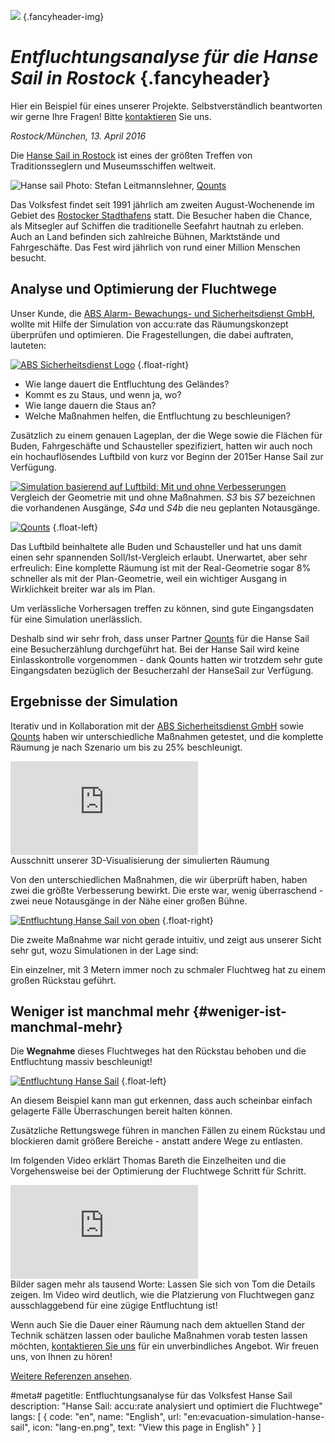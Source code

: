 ![](/img/accurate-bild-3.jpg) {.fancyheader-img}
# *Entfluchtungsanalyse für die Hanse Sail in Rostock* {.fancyheader}

Hier ein Beispiel für eines unserer Projekte.
Selbstverständlich beantworten wir gerne Ihre Fragen!
Bitte [kontaktieren](kontakt) Sie uns.

*Rostock/München, 13. April 2016*

Die [Hanse Sail in Rostock](http://www.hansesail.com/) ist eines der größten Treffen von Traditionsseglern und Museumsschiffen weltweit.

![Hanse sail](img/referenzen/hanse-sail-zaehlwert-dsc_0656.jpg)
Photo: Stefan Leitmannslehner, [Qounts](http://www.qounts.com/)

Das Volksfest findet seit 1991 jährlich am zweiten August-Wochenende im Gebiet des [Rostocker Stadthafens](https://de.wikipedia.org/wiki/Rostocker_Stadthafen) statt.
Die Besucher haben die Chance, als Mitsegler auf Schiffen die traditionelle Seefahrt hautnah zu erleben.
Auch an Land befinden sich zahlreiche Bühnen, Marktstände und Fahrgeschäfte.
Das Fest wird jährlich von rund einer Million Menschen besucht.


## Analyse und Optimierung der Fluchtwege

Unser Kunde, die [ABS Alarm- Bewachungs- und Sicherheitsdienst GmbH](http://www.abs-sicherheitsdienst.de/), wollte mit Hilfe der Simulation von accu:rate das Räumungskonzept überprüfen und optimieren. Die Fragestellungen, die dabei auftraten, lauteten:

[![ABS Sicherheitsdienst Logo](img/associates/abs-sicherheitsdienst.png)](http://www.abs-sicherheitsdienst.de/ "ABS Sicherheitsdienst GmbH") {.float-right}

* Wie lange dauert die Entfluchtung des Geländes?
* Kommt es zu Staus, und wenn ja, wo?
* Wie lange dauern die Staus an?
* Welche Maßnahmen helfen, die Entfluchtung zu beschleunigen?

Zusätzlich zu einem genauen Lageplan, der die Wege sowie die Flächen für Buden, Fahrgeschäfte und Schausteller spezifiziert, hatten wir auch noch ein hochauflösendes Luftbild von kurz vor Beginn der 2015er Hanse Sail zur Verfügung.

[![Simulation basierend auf Luftbild: Mit und ohne Verbesserungen](/img/referenzen/hanse-istgeo-plangeo.png "Simulation basierend auf Luftbild: Mit und ohne Verbesserungen")](/img/referenzen/hanse-istgeo-plangeo.png)
Vergleich der Geometrie mit und ohne Maßnahmen. *S3* bis *S7* bezeichnen die vorhandenen Ausgänge, *S4a* und *S4b* die neu geplanten Notausgänge.

[![Qounts](img/associates/qounts.png)](http://www.qounts.com/ "Qounts") {.float-left}

Das Luftbild beinhaltete alle Buden und Schausteller und hat uns damit einen sehr spannenden Soll/Ist-Vergleich erlaubt.
Unerwartet, aber sehr erfreulich: Eine komplette Räumung ist mit der Real-Geometrie sogar 8% schneller als mit der Plan-Geometrie, weil ein wichtiger Ausgang in Wirklichkeit breiter war als im Plan.

Um verlässliche Vorhersagen treffen zu können, sind gute Eingangsdaten für eine Simulation unerlässlich.

Deshalb sind wir sehr froh, dass unser Partner [Qounts](http://www.qounts.com/) für die Hanse Sail eine Besucherzählung durchgeführt hat.
Bei der Hanse Sail wird keine Einlasskontrolle vorgenommen - dank Qounts hatten wir trotzdem sehr gute Eingangsdaten bezüglich der Besucherzahl der HanseSail zur Verfügung.


## Ergebnisse der Simulation

Iterativ und in Kollaboration mit der [ABS Sicherheitsdienst GmbH](http://www.abs-sicherheitsdienst.de/) sowie [Qounts](http://www.qounts.com/) haben wir unterschiedliche Maßnahmen getestet, und die komplette Räumung je nach Szenario um bis zu 25% beschleunigt.

<div class='embed-container'><iframe src='https://www.youtube.com/embed/W3RPBQW_CXc?rel=0' frameborder='0' allowfullscreen></iframe></div>
Ausschnitt unserer 3D-Visualisierung der simulierten Räumung

Von den unterschiedlichen Maßnahmen, die wir überprüft haben, haben zwei die größte Verbesserung bewirkt.
Die erste war, wenig überraschend - zwei neue Notausgänge in der Nähe einer großen Bühne.

[![Entfluchtung Hanse Sail von oben](/img/referenzen/hanse-schief-oben.jpg)](/img/referenzen/hanse-schief-oben.jpg) {.float-right}

Die zweite Maßnahme war nicht gerade intuitiv, und zeigt aus unserer Sicht sehr gut, wozu Simulationen in der Lage sind:

Ein einzelner, mit 3 Metern immer noch zu schmaler Fluchtweg hat zu einem großen Rückstau geführt. 


## Weniger ist manchmal mehr {#weniger-ist-manchmal-mehr}

Die **Wegnahme** dieses Fluchtweges hat den Rückstau behoben und die Entfluchtung massiv beschleunigt!

[![Entfluchtung Hanse Sail](/img/referenzen/hanse-30grad.jpg)](/img/referenzen/hanse-30grad.jpg) {.float-left}

An diesem Beispiel kann man gut erkennen, dass auch scheinbar einfach gelagerte Fälle Überraschungen bereit halten können.

Zusätzliche Rettungswege führen in manchen Fällen zu einem Rückstau und blockieren damit größere Bereiche - anstatt andere Wege zu entlasten.

Im folgenden Video erklärt Thomas Bareth die Einzelheiten und die Vorgehensweise bei der Optimierung der Fluchtwege Schritt für Schritt.

<div class='embed-container'><iframe src='https://www.youtube.com/embed/3C1nocaYw4M' frameborder='0' allowfullscreen></iframe></div> 
Bilder sagen mehr als tausend Worte: Lassen Sie sich von Tom die Details zeigen. Im Video wird deutlich, wie die Platzierung von Fluchtwegen ganz ausschlaggebend für eine zügige Entfluchtung ist!

Wenn auch Sie die Dauer einer Räumung nach dem aktuellen Stand der Technik schätzen lassen oder bauliche Maßnahmen vorab testen lassen möchten, [kontaktieren Sie uns](kontakt) für ein unverbindliches Angebot. Wir freuen uns, von Ihnen zu hören!

[Weitere Referenzen ansehen](referenzen).

#meta#
pagetitle: Entfluchtungsanalyse für das Volksfest Hanse Sail
description: "Hanse Sail: accu:rate analysiert und optimiert die Fluchtwege"
langs: [
    { code: "en", name: "English", url: "en:evacuation-simulation-hanse-sail", icon: "lang-en.png", text: "View this page in English" }
]
